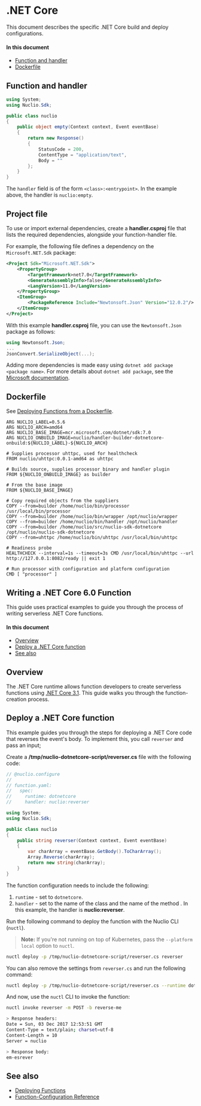 # .NET Core

This document describes the specific .NET Core build and deploy configurations.

#### In this document

- [Function and handler](#function-and-handler)
- [Dockerfile](#dockerfile)

## Function and handler

```cs
using System;
using Nuclio.Sdk;

public class nuclio
{
    public object empty(Context context, Event eventBase)
    {
        return new Response()
        {
            StatusCode = 200,
            ContentType = "application/text",
            Body = ""
        };
    }
}
```

The `handler` field is of the form `<class>:<entrypoint>`. In the example above, the handler is `nuclio:empty`.

## Project file

To use or import external dependencies, create a **handler.csproj** file that lists the required dependencies, alongside your function-handler file.

For example, the following file defines a dependency on the `Microsoft.NET.Sdk` package:
```xml
<Project Sdk="Microsoft.NET.Sdk">
    <PropertyGroup>
        <TargetFramework>net7.0</TargetFramework>
        <GenerateAssemblyInfo>false</GenerateAssemblyInfo>
        <LangVersion>11.0</LangVersion>
    </PropertyGroup>
    <ItemGroup>
        <PackageReference Include="Newtonsoft.Json" Version="12.0.2"/>
    </ItemGroup>
</Project>
```

With this example **handler.csproj** file, you can use the `Newtonsoft.Json` package as follows:

```cs
using Newtonsoft.Json;
...
JsonConvert.SerializeObject(...);
```

Adding more dependencies is made easy using `dotnet add package <package name>`.
For more details about `dotnet add package`, see the [Microsoft documentation](https://docs.microsoft.com/en-us/dotnet/core/tools/dotnet-add-package).

## Dockerfile

See [Deploying Functions from a Dockerfile](../../../tasks/deploy-functions-from-dockerfile.md).

```
ARG NUCLIO_LABEL=0.5.6
ARG NUCLIO_ARCH=amd64
ARG NUCLIO_BASE_IMAGE=mcr.microsoft.com/dotnet/sdk:7.0
ARG NUCLIO_ONBUILD_IMAGE=nuclio/handler-builder-dotnetcore-onbuild:${NUCLIO_LABEL}-${NUCLIO_ARCH}

# Supplies processor uhttpc, used for healthcheck
FROM nuclio/uhttpc:0.0.1-amd64 as uhttpc

# Builds source, supplies processor binary and handler plugin
FROM ${NUCLIO_ONBUILD_IMAGE} as builder

# From the base image
FROM ${NUCLIO_BASE_IMAGE}

# Copy required objects from the suppliers
COPY --from=builder /home/nuclio/bin/processor /usr/local/bin/processor
COPY --from=builder /home/nuclio/bin/wrapper /opt/nuclio/wrapper
COPY --from=builder /home/nuclio/bin/handler /opt/nuclio/handler
COPY --from=builder /home/nuclio/src/nuclio-sdk-dotnetcore /opt/nuclio/nuclio-sdk-dotnetcore
COPY --from=uhttpc /home/nuclio/bin/uhttpc /usr/local/bin/uhttpc

# Readiness probe
HEALTHCHECK --interval=1s --timeout=3s CMD /usr/local/bin/uhttpc --url http://127.0.0.1:8082/ready || exit 1

# Run processor with configuration and platform configuration
CMD [ "processor" ]
```

## Writing a .NET Core 6.0 Function

This guide uses practical examples to guide you through the process of writing serverless .NET Core functions.

#### In this document

- [Overview](#overview)
- [Deploy a .NET Core function](#deploy-a-net-core-function)
- [See also](#see-also)

## Overview

The .NET Core runtime allows function developers to create serverless functions using [.NET Core 3.1](https://dotnet.microsoft.com/). This guide walks you through the function-creation process.

## Deploy a .NET Core function

This example guides you through the steps for deploying a .NET Core code that reverses the event's body. To implement this, you call `reverser` and pass an input;

Create a **/tmp/nuclio-dotnetcore-script/reverser.cs** file with the following code:

```csharp
// @nuclio.configure
//
// function.yaml:
//   spec:
//     runtime: dotnetcore
//     handler: nuclio:reverser

using System;
using Nuclio.Sdk;

public class nuclio
{
    public string reverser(Context context, Event eventBase)
    {
        var charArray = eventBase.GetBody().ToCharArray();
        Array.Reverse(charArray);
        return new string(charArray);
    }
}
```

The function configuration needs to include the following:

1. `runtime` - set to `dotnetcore`.
2. `handler` - set to the name of the class and the name of the method . In this example, the handler is **nuclio:reverser**.

Run the following command to deploy the function with the Nuclio CLI (`nuctl`).

> **Note:** If you're not running on top of Kubernetes, pass the `--platform local` option to `nuctl`.

```sh
nuctl deploy -p /tmp/nuclio-dotnetcore-script/reverser.cs reverser
```

You can also remove the settings from `reverser.cs` and run the following command:

```sh
nuctl deploy -p /tmp/nuclio-dotnetcore-script/reverser.cs --runtime dotnetcore --handler nuclio:reverser reverser
```

And now, use the `nuctl` CLI to invoke the function:
```sh
nuctl invoke reverser -m POST -b reverse-me

> Response headers:
Date = Sun, 03 Dec 2017 12:53:51 GMT
Content-Type = text/plain; charset=utf-8
Content-Length = 10
Server = nuclio

> Response body:
em-esrever
```

## See also

- [Deploying Functions](../../../tasks/deploying-functions.md)
- [Function-Configuration Reference](../../../reference/function-configuration/function-configuration-reference.md)

    